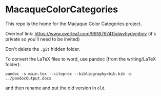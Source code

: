 # MacaqueColorCategories

This repo is the home for the Macaque Color Categories project.

Overleaf link: https://www.overleaf.com/9918797415dwvhydynjtmv (it's private so you'll need to be invited)

Don't delete the `.git` hidden folder.

To convert the LaTeX files to word, use pandoc (from the writing/LaTeX folder):
```
pandoc -s main.tex --citeproc --bibliography=bib.bib -o ../pandocOutput.docx
```
and then rename and put the old version in `old`.
